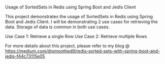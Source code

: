 Usage of SortedSets in Redis using Spring Boot and Jedis Client

This project demonstrates the usage of SortedSets in Redis using Spring Boot and Jedis Client.
I will be demonstrating 2 use cases for retrieving the data. Storage of data is common in both
use cases. 

Use Case 1: Retrieve a single Row
Use Case 2: Retrieve multiple Rows  

For more details about this project, please refer to my blog @ https://medium.com/@smoothed9/redis-sorted-sets-with-spring-boot-and-jedis-f44c73115e05
